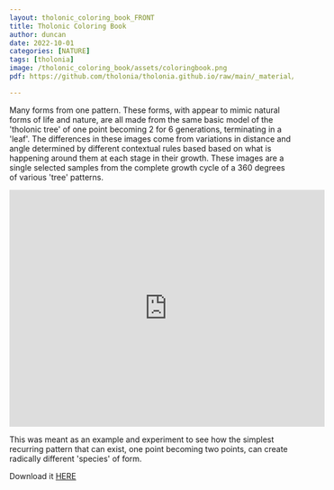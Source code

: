 ```yaml
---
layout: tholonic_coloring_book_FRONT
title: Tholonic Coloring Book
author: duncan
date: 2022-10-01
categories: [NATURE]
tags: [tholonia]
image: /tholonic_coloring_book/assets/coloringbook.png
pdf: https://github.com/tholonia/tholonia.github.io/raw/main/_material/assets/book_THOLONIA_COLORING_BOOK.zip

---
```

Many forms from one pattern. These forms, with appear to mimic natural forms of life and nature, are all made from the same basic model of the 'tholonic tree' of one point becoming 2 for 6 generations, terminating in a  'leaf'.  The differences in these images come from variations in distance and angle determined by different contextual rules based based on what is happening around them at each stage in their growth.  These images are a single selected samples from the complete growth cycle of a 360 degrees of various 'tree' patterns.

<!--more-->

<iframe width="560" height="420" src="https://www.youtube.com/embed/M4eY8El6zos" frameborder="0" allowfullscreen></iframe>

This was meant as an example and experiment to see how the simplest recurring pattern that can exist, one point becoming two points, can create radically different 'species' of form.

Download it <a href="{{ page.pdf }}">HERE</a>

